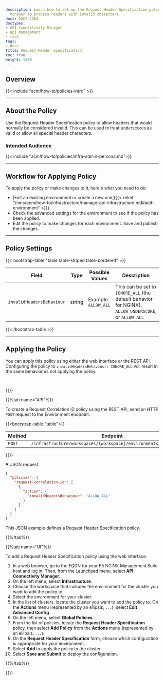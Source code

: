 ```yaml
---
description: Learn how to set up the Request Header Specification policy in API Connectivity
  Manager to process headers with invalid characters.
docs: DOCS-1263
doctypes:
- API Connectivity Manager
- api management
- task
tags:
- docs
title: Request Header Specification
toc: true
weight: 1300
---
```


## Overview

{{< include "acm/how-to/policies-intro" >}}

---

## About the Policy

Use the Request Header Specification policy to allow headers that would normally be considered invalid. This can be used to treat underscores as valid or allow all special header characters.

### Intended Audience

{{< include "acm/how-to/policies/infra-admin-persona.md">}}

---

## Workflow for Applying Policy

To apply the policy or make changes to it, here's what you need to do:

- [Edit an existing environment or create a new one]({{< relref "/nms/acm/how-to/infrastructure/manage-api-infrastructure.md#add-environment" >}}).
- Check the advanced settings for the environment to see if the policy has been applied.
- Edit the policy to make changes for each environment. Save and publish the changes.

---

## Policy Settings


{{< bootstrap-table "table table-striped table-bordered" >}}

| Field            | Type   | Possible Values                | Description                                                  | Required | Default Value      |
|------------------|--------|--------------------------------|--------------------------------------------------------------|----------|--------------------|
| `invalidHeadersBehaviour` | string | Example:<br>`ALLOW_ALL` | This can be set to `IGNORE_ALL` (the default behavior for NGINX), `ALLOW_UNDERSCORE`, or `ALLOW_ALL` | YES      | `ALLOW_ALL` |

{{< /bootstrap-table >}}


---

## Applying the Policy

You can apply this policy using either the web interface or the REST API. Configuring the policy to `invalidHeadersBehaviour: IGNORE_ALL` will result in the same behavior as not applying the policy.

<br>

{{<tabs name="add_request_correlation_id_policy">}}

{{%tab name="API"%}}

To create a Request Correlation ID policy using the REST API, send an HTTP `POST` request to the Environment endpoint.


{{<bootstrap-table "table">}}

| Method | Endpoint                                                            |
|--------|---------------------------------------------------------------------|
| `POST` | `/infrastructure/workspaces/{workspace}/environments/{environment}` |

{{</bootstrap-table>}}


<details open>
<summary>JSON request</summary>

```json
{
  "policies": {
    "request-correlation-id": [
      {
        "action": {
          "invalidHeadersBehaviour": "ALLOW_ALL"
        }
      }
    ]
  }
}
```

This JSON example defines a Request Header Specification policy.

</details>

{{%/tab%}}

{{%tab name="UI"%}}

To add a Request Header Specification policy using the web interface:

1. In a web browser, go to the FQDN for your F5 NGINX Management Suite host and log in. Then, from the Launchpad menu, select **API Connectivity Manager**.
2. On the left menu, select **Infrastructure**.
3. Choose the workspace that includes the environment for the cluster you want to add the policy to.
4. Select the environment for your cluster.
5. In the list of clusters, locate the cluster you want to add the policy to. On the **Actions** menu (represented by an ellipsis, `...`), select **Edit Advanced Config**.
6. On the left menu, select **Global Policies**.
7. From the list of policies, locate the **Request Header Specification** policy, then select **Add Policy** from the **Actions** menu (represented by an ellipsis, `...`).
8. On the **Request Header Specification** form, choose which configuration is appropriate for your environment.
9. Select **Add** to apply the policy to the cluster.
10. Select **Save and Submit** to deploy the configuration.

{{%/tab%}}

{{</tabs>}}
